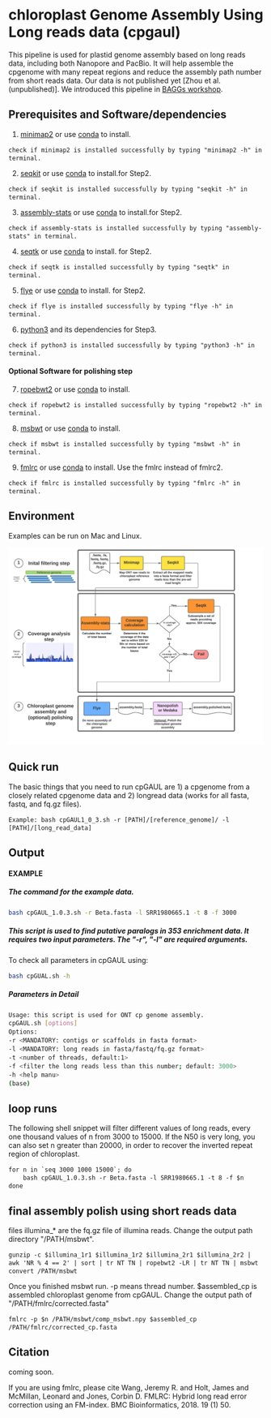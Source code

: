 # chloroplast Genome Assembly Using Long reads data (cpgaul)

This pipeline is used for plastid genome assembly based on long reads data, including both Nanopore and PacBio. It will help assemble the cpgenome with many repeat regions and reduce the assembly path number from short reads data. Our data is not published yet [Zhou et al. (unpublished)]. We introduced this pipeline in [BAGGs workshop]().

## Prerequisites and Software/dependencies

1. [minimap2](https://github.com/lh3/minimap2) or use [conda](https://anaconda.org/bioconda/minimap2) to install.
```
check if minimap2 is installed successfully by typing "minimap2 -h" in terminal.
```

2. [seqkit](https://bioinf.shenwei.me/seqkit/) or use [conda](https://anaconda.org/bioconda/seqkit) to install.for Step2.

```
check if seqkit is installed successfully by typing "seqkit -h" in terminal.
```
3. [assembly-stats](https://github.com/sanger-pathogens/assembly-stats) or use [conda](https://anaconda.org/bioconda/assembly-stats) to install.for Step2.

```
check if assembly-stats is installed successfully by typing "assembly-stats" in terminal.
```
4. [seqtk](https://github.com/lh3/seqtk) or use [conda](https://anaconda.org/bioconda/seqtk) to install. for Step2.
 
```
check if seqtk is installed successfully by typing "seqtk" in terminal.
```
5. [flye](https://github.com/fenderglass/Flye) or use [conda](https://anaconda.org/bioconda/flye) to install. for Step2.

```
check if flye is installed successfully by typing "flye -h" in terminal.
```
6. [python3](https://www.python.org/downloads/) and its dependencies for Step3.

```
check if python3 is installed successfully by typing "python3 -h" in terminal.
```

#### Optional Software for polishing step
7. [ropebwt2](https://github.com/lh3/ropebwt2) or use [conda](https://anaconda.org/bioconda/ropebwt2) to install.
```
check if ropebwt2 is installed successfully by typing "ropebwt2 -h" in terminal.
```
8. [msbwt](https://github.com/holtjma/msbwt) or use [conda](https://anaconda.org/kbchoi/msbwt) to install.
```
check if msbwt is installed successfully by typing "msbwt -h" in terminal.
```
9. [fmlrc](https://github.com/holtjma/fmlrc) or use [conda](https://anaconda.org/bioconda/fmlrc) to install.
Use the fmlrc instead of fmlrc2.
```
check if fmlrc is installed successfully by typing "fmlrc -h" in terminal.
```

## Environment
Examples can be run on Mac and Linux.

![](cpGAUL_image.png)

## Quick run
The basic things that you need to run cpGAUL are 1) a cpgenome from a closely related cpgenome data and 2) longread data (works for all fasta, fastq, and fq.gz files).

  
  ```
  Example: bash cpGAUL1_0_3.sh -r [PATH]/[reference_genome]/ -l [PATH]/[long_read_data]
  ```
  
## Output


#### EXAMPLE
##### The command for the example data.
  ```bash
  bash cpGAUL_1.0.3.sh -r Beta.fasta -l SRR1980665.1 -t 8 -f 3000 
  ```
##### This script is used to find putative paralogs in 353 enrichment data. It requires two input parameters. The "-r", "-l" are required arguments.
  
  To check all parameters in cpGAUL using:
  ```bash
  bash cpGUAL.sh -h
  ```
  
##### Parameters in Detail
```bash
Usage: this script is used for ONT cp genome assembly.
cpGAUL.sh [options]
Options:
-r <MANDATORY: contigs or scaffolds in fasta format>
-l <MANDATORY: long reads in fasta/fastq/fq.gz format>
-t <number of threads, default:1>
-f <filter the long reads less than this number; default: 3000>
-h <help manu>
(base)
```

## loop runs

The following shell snippet will filter different values of long reads, every one thousand values of n from 3000 to 15000. If the N50 is very long, you can also set n greater than 20000, in order to recover the inverted repeat region of chloroplast.

```
for n in `seq 3000 1000 15000`; do
	bash cpGAUL_1.0.3.sh -r Beta.fasta -l SRR1980665.1 -t 8 -f $n
done
```

## final assembly polish using short reads data
files illumina_* are the fq.gz file of illumina reads. Change the output path directory "/PATH/msbwt".

```
gunzip -c $illumina_1r1 $illumina_1r2 $illumina_2r1 $illumina_2r2 | awk 'NR % 4 == 2' | sort | tr NT TN | ropebwt2 -LR | tr NT TN | msbwt convert /PATH/msbwt
```
Once you finished msbwt run. -p means thread number. $assembled_cp is assembled chloroplast genome from cpGAUL. Change the output path of "/PATH/fmlrc/corrected.fasta"

```
fmlrc -p $n /PATH/msbwt/comp_msbwt.npy $assembled_cp /PATH/fmlrc/corrected_cp.fasta
```

## Citation

coming soon.

If you are using fmlrc, please cite Wang, Jeremy R. and Holt, James and McMillan, Leonard and Jones, Corbin D. FMLRC: Hybrid long read error correction using an FM-index. BMC Bioinformatics, 2018. 19 (1) 50.
